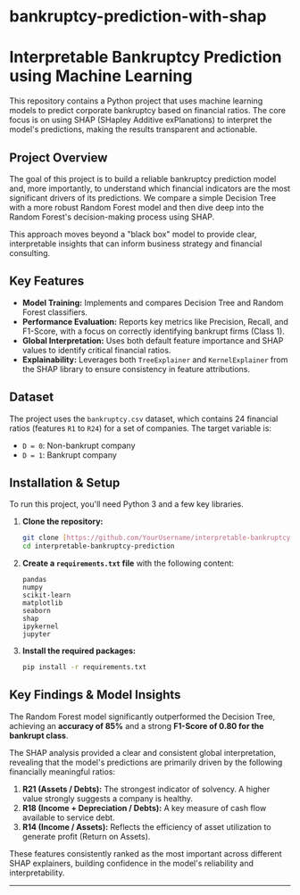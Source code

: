 # bankruptcy-prediction-with-shap

# Interpretable Bankruptcy Prediction using Machine Learning

This repository contains a Python project that uses machine learning models to predict corporate bankruptcy based on financial ratios. The core focus is on using SHAP (SHapley Additive exPlanations) to interpret the model's predictions, making the results transparent and actionable.

## Project Overview

The goal of this project is to build a reliable bankruptcy prediction model and, more importantly, to understand which financial indicators are the most significant drivers of its predictions. We compare a simple Decision Tree with a more robust Random Forest model and then dive deep into the Random Forest's decision-making process using SHAP.

This approach moves beyond a "black box" model to provide clear, interpretable insights that can inform business strategy and financial consulting.

## Key Features

* **Model Training:** Implements and compares Decision Tree and Random Forest classifiers.
* **Performance Evaluation:** Reports key metrics like Precision, Recall, and F1-Score, with a focus on correctly identifying bankrupt firms (Class 1).
* **Global Interpretation:** Uses both default feature importance and SHAP values to identify critical financial ratios.
* **Explainability:** Leverages both `TreeExplainer` and `KernelExplainer` from the SHAP library to ensure consistency in feature attributions.

## Dataset

The project uses the `bankruptcy.csv` dataset, which contains 24 financial ratios (features `R1` to `R24`) for a set of companies. The target variable is:
* `D = 0`: Non-bankrupt company
* `D = 1`: Bankrupt company

## Installation & Setup

To run this project, you'll need Python 3 and a few key libraries.

1.  **Clone the repository:**
    ```bash
    git clone [https://github.com/YourUsername/interpretable-bankruptcy-prediction.git](https://github.com/YourUsername/interpretable-bankruptcy-prediction.git)
    cd interpretable-bankruptcy-prediction
    ```

2.  **Create a `requirements.txt` file** with the following content:
    ```
    pandas
    numpy
    scikit-learn
    matplotlib
    seaborn
    shap
    ipykernel
    jupyter
    ```

3.  **Install the required packages:**
    ```bash
    pip install -r requirements.txt
    ```

## Key Findings & Model Insights

The Random Forest model significantly outperformed the Decision Tree, achieving an **accuracy of 85%** and a strong **F1-Score of 0.80 for the bankrupt class**.

The SHAP analysis provided a clear and consistent global interpretation, revealing that the model's predictions are primarily driven by the following financially meaningful ratios:

1.  **R21 (Assets / Debts):** The strongest indicator of solvency. A higher value strongly suggests a company is healthy.
2.  **R18 (Income + Depreciation / Debts):** A key measure of cash flow available to service debt.
3.  **R14 (Income / Assets):** Reflects the efficiency of asset utilization to generate profit (Return on Assets).

These features consistently ranked as the most important across different SHAP explainers, building confidence in the model's reliability and interpretability.

---
